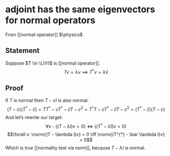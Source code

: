 # adjoint has the same eigenvectors for normal operators
From [[normal operator]]
$\physics$
## Statement
Suppose $T \in \L(V)$ is [[normal operator]].
$$Tv = \lambda v \implies T^{*}v = \bar\lambda v$$

## Proof
If $T$ is normal then $T - cI$ is also normal:
$$(T - c)(T^{*} - \bar c) = TT^{*} - cT^{*} - \bar c T - c^{2} = T^{*}T - cT^{*} - \bar c T - c^{2} = (T^{*} - \bar c)(T - c)$$
And let’s rewrite our target:
$$\forall v: ((T - \lambda I)v = 0) \iff ((T^{*} - \bar \lambda I)v = 0)$$
$$\forall v: \norm{(T - \lambda I)v} = 0 \iff \norm{(T^{*} - \bar \lambda I)v} = 0$$
Which is true [[normality test via norm]], because $T - \lambda I$ is normal.